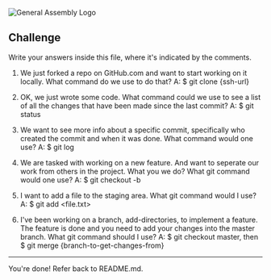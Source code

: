 ![General Assembly Logo](http://i.imgur.com/ke8USTq.png)

## Challenge

Write your answers inside this file, where it's indicated by the comments.

1. We just forked a repo on GitHub.com and want to start working on it locally. What command do we use to do that?
A: $ git clone {ssh-url}

2. OK, we just wrote some code. What command could we use to see a list of all the changes that have been made since the last commit?
A: $ git status

3. We want to see more info about a specific commit, specifically who created the commit and when it was done. What command would one use?
A: $ git log

4. We are tasked with working on a new feature. And want to seperate our work from others in the project. What you we do? What git command would one use?
A: $ git checkout -b <branchName>

5. I want to add a file to the staging area. What git command would I use?
A: $ git add <file.txt>

6. I've been working on a branch, add-directories, to implement a feature. The feature is done and you need to add your changes into the master branch. What git command should I use?
A: $ git checkout master, then $ git merge {branch-to-get-changes-from}


<hr>

You're done! Refer back to README.md.

